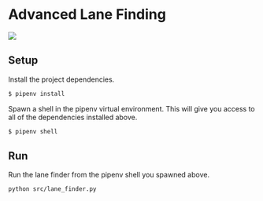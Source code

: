 # Advanced Lane Finding

![](media/lane_detection.gif)

## Setup

Install the project dependencies.

```bash
$ pipenv install
```

Spawn a shell in the pipenv virtual environment. This will give you access to all of the
dependencies installed above.

```bash
$ pipenv shell
```

## Run

Run the lane finder from the pipenv shell you spawned above.

```bash
python src/lane_finder.py
```
